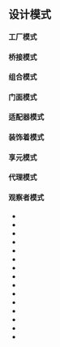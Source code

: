 <!--
 * @Author: your name
 * @Date: 2021-09-07 19:27:14
 * @LastEditTime: 2021-09-07 19:37:44
 * @LastEditors: Please set LastEditors
 * @Description: In User Settings Edit
 * @FilePath: \notes\study notes\设计模式\设计模式.md
-->

## 设计模式

#### 工厂模式

#### 桥接模式

#### 组合模式

#### 门面模式

#### 适配器模式

#### 装饰着模式

#### 享元模式

#### 代理模式

#### 观察者模式

####

-
-
-
-
-
-
-
-
-
-
-
-
-
-
-
